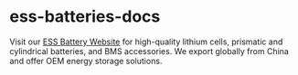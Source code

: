 # ess-batteries-docs
Visit our [ESS Battery Website](https://synergytechnology.tech/) for high-quality lithium cells, prismatic and cylindrical batteries, and BMS accessories. We export globally from China and offer OEM energy storage solutions.
